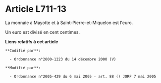 # Article L711-13

La monnaie à Mayotte et à Saint-Pierre-et-Miquelon est l'euro.

Un euro est divisé en cent centimes.

**Liens relatifs à cet article**

	**Codifié par**:

	  - Ordonnance n°2000-1223 du 14 décembre 2000 (V)

	**Modifié par**:

	  - Ordonnance n°2005-429 du 6 mai 2005 - art. 88 () JORF 7 mai 2005
